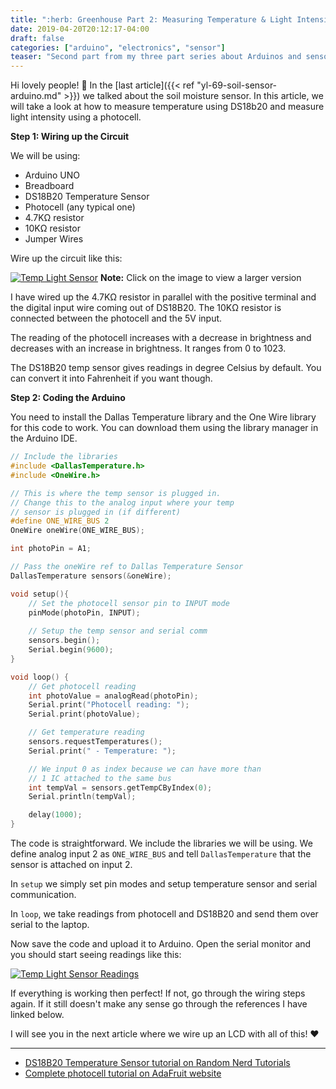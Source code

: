 ```yaml
---
title: ":herb: Greenhouse Part 2: Measuring Temperature & Light Intensity"
date: 2019-04-20T20:12:17-04:00
draft: false
categories: ["arduino", "electronics", "sensor"]
teaser: "Second part from my three part series about Arduinos and sensors. Learn about how to connect temperature and photo sensors with Arduino and extract useful data from them."
---
```


Hi lovely people! :wave: In the [last article]({{< ref "yl-69-soil-sensor-arduino.md" >}}) we talked about the soil moisture sensor. In this article, we will take a look at how to measure temperature using DS18b20 and measure light intensity using a photocell.

**Step 1: Wiring up the Circuit**

We will be using:

- Arduino UNO
- Breadboard
- DS18B20 Temperature Sensor
- Photocell (any typical one)
- 4.7KΩ resistor
- 10KΩ resistor
- Jumper Wires

Wire up the circuit like this:

[![Temp Light Sensor](/images/raspberry/green-house/temp-light-sensor_bb.png)](/images/raspberry/green-house/temp-light-sensor_bb.png)
**Note:** Click on the image to view a larger version

I have wired up the 4.7KΩ resistor in parallel with the positive terminal and the digital input wire coming out of DS18B20. The 10KΩ resistor is connected between the photocell and the 5V input.

The reading of the photocell increases with a decrease in brightness and decreases with an increase in brightness. It ranges from 0 to 1023. 

The DS18B20 temp sensor gives readings in degree Celsius by default. You can convert it into Fahrenheit if you want though.

**Step 2: Coding the Arduino**

You need to install the Dallas Temperature library and the One Wire library for this code to work. You can download them using the library manager in the Arduino IDE. 

```c
// Include the libraries
#include <DallasTemperature.h>
#include <OneWire.h> 

// This is where the temp sensor is plugged in. 
// Change this to the analog input where your temp
// sensor is plugged in (if different)
#define ONE_WIRE_BUS 2 
OneWire oneWire(ONE_WIRE_BUS); 

int photoPin = A1;

// Pass the oneWire ref to Dallas Temperature Sensor
DallasTemperature sensors(&oneWire);

void setup(){
    // Set the photocell sensor pin to INPUT mode
    pinMode(photoPin, INPUT);
    
    // Setup the temp sensor and serial comm
    sensors.begin(); 
    Serial.begin(9600);
}

void loop() {
    // Get photocell reading
    int photoValue = analogRead(photoPin);
    Serial.print("Photocell reading: ");
    Serial.print(photoValue);

    // Get temperature reading
    sensors.requestTemperatures(); 
    Serial.print(" - Temperature: "); 

    // We input 0 as index because we can have more than 
    // 1 IC attached to the same bus
    int tempVal = sensors.getTempCByIndex(0);
    Serial.println(tempVal);

    delay(1000);
}
```

The code is straightforward. We include the libraries we will be using. We define analog input 2 as `ONE_WIRE_BUS` and tell `DallasTemperature` that the sensor is attached on input 2. 

In `setup` we simply set pin modes and setup temperature sensor and serial communication.

In `loop`, we take readings from photocell and DS18B20 and send them over serial to the laptop. 

Now save the code and upload it to Arduino. Open the serial monitor and you should start seeing readings like this:

[![Temp Light Sensor Readings](/images/raspberry/green-house/temp-light-readings.png)](/images/raspberry/green-house/temp-light-readings.png)

If everything is working then perfect! If not, go through the wiring steps again. If it still doesn't make any sense go through the references I have linked below. 

I will see you in the next article where we wire up an LCD with all of this! :heart:


<hr>

- [DS18B20 Temperature Sensor tutorial on Random Nerd Tutorials](https://randomnerdtutorials.com/guide-for-ds18b20-temperature-sensor-with-arduino/)
- [Complete photocell tutorial on AdaFruit website](https://learn.adafruit.com/photocells/using-a-photocell)
